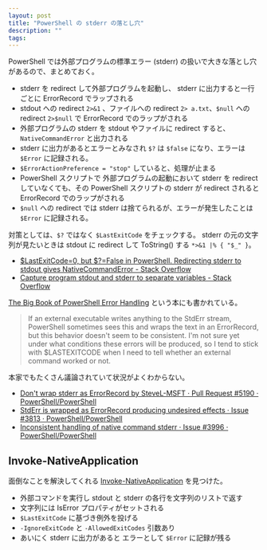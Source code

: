 ```yaml
---
layout: post
title: "PowerShell の stderr の落とし穴"
description: ""
tags: 
---
```


PowerShell では外部プログラムの標準エラー (stderr) の扱いで大きな落とし穴があるので、まとめておく。

* stderr を redirect して外部プログラムを起動し、 stderr に出力すると一行ごとに ErrorRecord でラップされる
* stdout への redirect `2>&1` 、ファイルへの redirect `2> a.txt`、`$null` への redirect `2>$null` で ErrorRecord でのラップがされる
* 外部プログラムの stderr を stdout やファイルに redirect すると、 `NativeCommandError` と出力される
* stderr に出力があるとエラーとみなされ `$?` は `$false` になり、エラーは `$Error` に記録される。
* `$ErrorActionPreference = "stop"` していると、処理が止まる
* PowerShell スクリプトで 外部プログラムの起動において stderr を redirect していなくても、その PowerShell スクリプトの stderr が redirect されると ErrorRecord でのラップがされる
* `$null` への redirect では stderr は捨てられるが、エラーが発生したことは `$Error` に記録される。

対策としては、`$?` ではなく `$LastExitCode` をチェックする。
stderr の元の文字列が見たいときは stdout に redirect して ToString() する `*>&1 |% { "$_" }`。

* [$LastExitCode=0, but $?=False in PowerShell. Redirecting stderr to stdout gives NativeCommandError - Stack Overflow](https://stackoverflow.com/q/10666101/2691131)
* [ Capture program stdout and stderr to separate variables - Stack Overflow](https://stackoverflow.com/q/24222088/2691131)

[The Big Book of PowerShell Error Handling](https://devops-collective-inc.gitbook.io/the-big-book-of-powershell-error-handling/putting-it-all-together)
という本にも書かれている。

> If an external executable writes anything to the StdErr stream,
> PowerShell sometimes sees this and wraps the text in an ErrorRecord,
> but this behavior doesn't seem to be consistent.
> I'm not sure yet under what conditions these errors will be produced,
> so I tend to stick with $LASTEXITCODE when I need to tell whether an external command worked or not.

本家でもたくさん議論されていて状況がよくわからない。

* [Don't wrap stderr as ErrorRecord by SteveL-MSFT · Pull Request #5190 · PowerShell/PowerShell](https://github.com/PowerShell/PowerShell/pull/5190)
* [StdErr is wrapped as ErrorRecord producing undesired effects · Issue #3813 · PowerShell/PowerShell](https://github.com/PowerShell/PowerShell/issues/3813)
* [Inconsistent handling of native command stderr · Issue #3996 · PowerShell/PowerShell](https://github.com/PowerShell/PowerShell/issues/3996)


## Invoke-NativeApplication

面倒なことを解決してくれる
[Invoke-NativeApplication](https://github.com/mnaoumov/Invoke-NativeApplication) を見つけた。

* 外部コマンドを実行し stdout と stderr の各行を文字列のリストで返す
* 文字列には IsError プロパティがセットされる
* `$LastExitCode` に基づき例外を投げる
* `-IgnoreExitCode` と `-AllowedExitCodes` 引数あり
* あいにく stderr に出力があると エラーとして `$Error` に記録が残る
